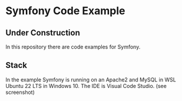 # Symfony Code Example

## Under Construction

In this repository there are code examples for Symfony.

## Stack

In the example Symfony is running on an Apache2 and MySQL in WSL Ubuntu 22 LTS in Windows 10. 
The IDE is Visual Code Studio. (see screenshot)
